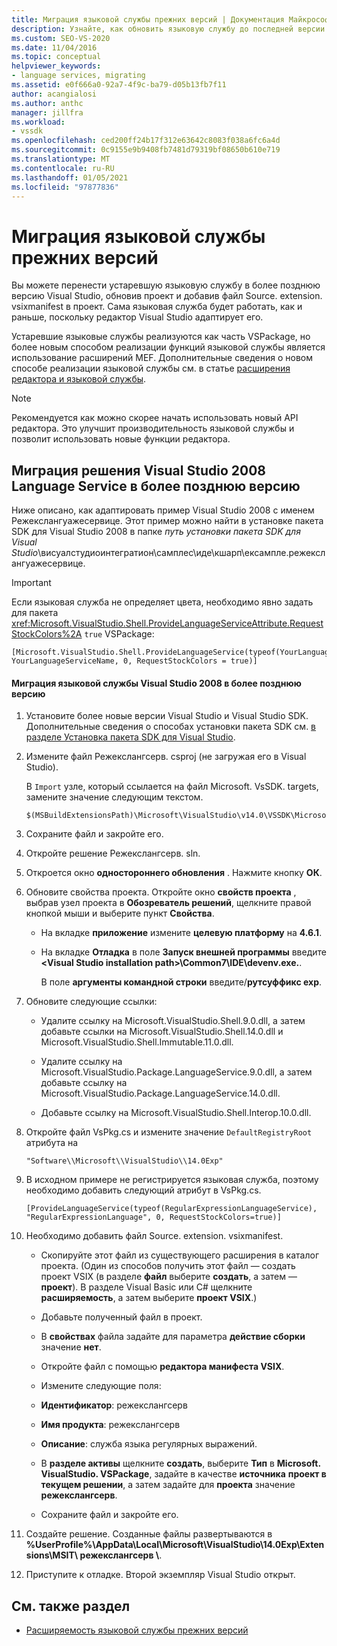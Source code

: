 ```yaml
---
title: Миграция языковой службы прежних версий | Документация Майкрософт
description: Узнайте, как обновить языковую службу до последней версии Visual Studio, обновив проект и добавив файл Source. extension. vsixmanifest.
ms.custom: SEO-VS-2020
ms.date: 11/04/2016
ms.topic: conceptual
helpviewer_keywords:
- language services, migrating
ms.assetid: e0f666a0-92a7-4f9c-ba79-d05b13fb7f11
author: acangialosi
ms.author: anthc
manager: jillfra
ms.workload:
- vssdk
ms.openlocfilehash: ced200ff24b17f312e63642c8083f038a6fc6a4d
ms.sourcegitcommit: 0c9155e9b9408fb7481d79319bf08650b610e719
ms.translationtype: MT
ms.contentlocale: ru-RU
ms.lasthandoff: 01/05/2021
ms.locfileid: "97877836"
---
```

# <a name="migrating-a-legacy-language-service"></a>Миграция языковой службы прежних версий
Вы можете перенести устаревшую языковую службу в более позднюю версию Visual Studio, обновив проект и добавив файл Source. extension. vsixmanifest в проект. Сама языковая служба будет работать, как и раньше, поскольку редактор Visual Studio адаптирует его.

 Устаревшие языковые службы реализуются как часть VSPackage, но более новым способом реализации функций языковой службы является использование расширений MEF. Дополнительные сведения о новом способе реализации языковой службы см. в статье [расширения редактора и языковой службы](../../extensibility/editor-and-language-service-extensions.md).

> [!NOTE]
> Рекомендуется как можно скорее начать использовать новый API редактора. Это улучшит производительность языковой службы и позволит использовать новые функции редактора.

## <a name="migrating-a-visual-studio-2008-language-service-solution-to-a-later-version"></a>Миграция решения Visual Studio 2008 Language Service в более позднюю версию
 Ниже описано, как адаптировать пример Visual Studio 2008 с именем Режекслангуажесервице. Этот пример можно найти в установке пакета SDK для Visual Studio 2008 в папке *путь установки пакета SDK для Visual Studio*\висуалстудиоинтегратион\самплес\иде\кшарп\ексампле.режекслангуажесервице\.

> [!IMPORTANT]
> Если языковая служба не определяет цвета, необходимо явно задать для пакета <xref:Microsoft.VisualStudio.Shell.ProvideLanguageServiceAttribute.RequestStockColors%2A> `true` VSPackage:

```
[Microsoft.VisualStudio.Shell.ProvideLanguageService(typeof(YourLanguageService), YourLanguageServiceName, 0, RequestStockColors = true)]
```

#### <a name="to-migrate-a-visual-studio-2008-language-service-to-a-later-version"></a>Миграция языковой службы Visual Studio 2008 в более позднюю версию

1. Установите более новые версии Visual Studio и Visual Studio SDK. Дополнительные сведения о способах установки пакета SDK см. [в разделе Установка пакета SDK для Visual Studio](../../extensibility/installing-the-visual-studio-sdk.md).

2. Измените файл Режекслангсерв. csproj (не загружая его в Visual Studio).

     В `Import` узле, который ссылается на файл Microsoft. VsSDK. targets, замените значение следующим текстом.

    ```
    $(MSBuildExtensionsPath)\Microsoft\VisualStudio\v14.0\VSSDK\Microsoft.VsSDK.targets
    ```

3. Сохраните файл и закройте его.

4. Откройте решение Режекслангсерв. sln.

5. Откроется окно **одностороннего обновления** . Нажмите кнопку **ОК**.

6. Обновите свойства проекта. Откройте окно **свойств проекта** , выбрав узел проекта в **Обозреватель решений**, щелкните правой кнопкой мыши и выберите пункт **Свойства**.

    - На вкладке **приложение** измените **целевую платформу** на **4.6.1**.

    - На вкладке **Отладка** в поле **Запуск внешней программы** введите **\<Visual Studio installation path>\Common7\IDE\devenv.exe.**.

         В поле **аргументы командной строки** введите/**рутсуффикс exp**.

7. Обновите следующие ссылки:

    - Удалите ссылку на Microsoft.VisualStudio.Shell.9.0.dll, а затем добавьте ссылки на Microsoft.VisualStudio.Shell.14.0.dll и Microsoft.VisualStudio.Shell.Immutable.11.0.dll.

    - Удалите ссылку на Microsoft.VisualStudio.Package.LanguageService.9.0.dll, а затем добавьте ссылку на Microsoft.VisualStudio.Package.LanguageService.14.0.dll.

    - Добавьте ссылку на Microsoft.VisualStudio.Shell.Interop.10.0.dll.

8. Откройте файл VsPkg.cs и измените значение `DefaultRegistryRoot` атрибута на

    ```
    "Software\\Microsoft\\VisualStudio\\14.0Exp"
    ```

9. В исходном примере не регистрируется языковая служба, поэтому необходимо добавить следующий атрибут в VsPkg.cs.

    ```
    [ProvideLanguageService(typeof(RegularExpressionLanguageService), "RegularExpressionLanguage", 0, RequestStockColors=true)]
    ```

10. Необходимо добавить файл Source. extension. vsixmanifest.

    - Скопируйте этот файл из существующего расширения в каталог проекта. (Один из способов получить этот файл — создать проект VSIX (в разделе **файл** выберите **создать**, а затем — **проект**). В разделе Visual Basic или C# щелкните **расширяемость**, а затем выберите **проект VSIX**.)

    - Добавьте полученный файл в проект.

    - В **свойствах** файла задайте для параметра **действие сборки** значение **нет**.

    - Откройте файл с помощью **редактора манифеста VSIX**.

    - Измените следующие поля:

    - **Идентификатор**: режекслангсерв

    - **Имя продукта**: режекслангсерв

    - **Описание**: служба языка регулярных выражений.

    - В **разделе активы** щелкните **создать**, выберите **Тип** в **Microsoft. VisualStudio. VSPackage**, задайте в качестве **источника** **проект в текущем решении**, а затем задайте для **проекта** значение **режекслангсерв**.

    - Сохраните файл и закройте его.

11. Создайте решение. Созданные файлы развертываются в **%UserProfile%\AppData\Local\Microsoft\VisualStudio\14.0Exp\Extensions\MSIT\ режекслангсерв \\**.

12. Приступите к отладке. Второй экземпляр Visual Studio открыт.

## <a name="see-also"></a>См. также раздел
- [Расширяемость языковой службы прежних версий](../../extensibility/internals/legacy-language-service-extensibility.md)
